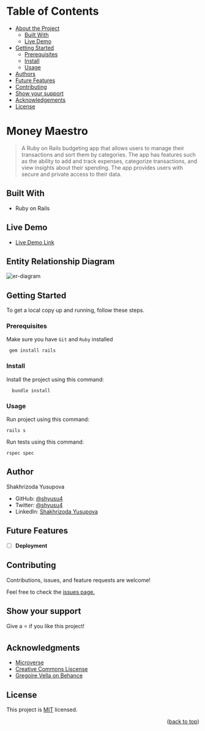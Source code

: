 # Table of Contents

- [About the Project](#about-project)
  - [Built With](#built-with)
  - [Live Demo](#live-demo)
- [Getting Started](#getting-started)
  - [Prerequisites](#prerequisites)
  - [Install](#install)
  - [Usage](#usage)
- [Authors](#authors)
- [Future Features](#future-features)
- [Contributing](#contributing)
- [Show your support](#support)
- [Acknowledgements](#acknowledgements)
- [License](#license)

<a name="readme-top"></a>
# Money Maestro <a name="about-project"></a>

> A Ruby on Rails budgeting app that allows users to manage their transactions and sort them by categories. The app has features such as the ability to add and track expenses, categorize transactions, and view insights about their spending. The app provides users with secure and private access to their data.

## Built With <a name="built-with"></a>

- Ruby on Rails

## Live Demo <a name="live-demo"></a>

- [Live Demo Link](https://money-maestro.osc-fr1.scalingo.io/)

## Entity Relationship Diagram <a name="er-diagram"></a>
![er-diagram](https://github.com/microverseinc/curriculum-rails/raw/main/capstone/images/erd_diagram.png)

## Getting Started <a name="getting-started"></a>

To get a local copy up and running, follow these steps.

### Prerequisites <a name="prerequisites"></a>

Make sure you have `Git` and `Ruby` installed
```
 gem install rails
```

### Install <a name="install"></a>

Install the project using this command:

```
  bundle install
```

### Usage <a name="usage"></a>

Run project using this command:

```
rails s
```

Run tests using this command:
```
rspec spec
```
## Author <a name="authors"></a>

Shakhrizoda Yusupova

- GitHub: [@shyusu4](https://github.com/shyusu4)
- Twitter: [@shyusu4](https://twitter.com/shyusu4)
- LinkedIn: [Shakhrizoda Yusupova](https://www.linkedin.com/in/shyusu4/)

## Future Features <a name="future-features"></a>

- [ ] **Deployment**

## Contributing <a name="contributing"></a>

Contributions, issues, and feature requests are welcome!

Feel free to check the [issues page.](https://github.com/shyusu4/Budget-App/issues)

## Show your support <a name="support"></a>

Give a ⭐️ if you like this project!

## Acknowledgments <a name="acknowledgements"></a>

- [Microverse](https://microverse.org)
- [Creative Commons Liscense](https://creativecommons.org/licenses/by-nc/4.0/)
- [Gregoire Vella on Behance](https://www.behance.net/gregoirevella)

## License <a name="license"></a>

This project is [MIT](https://github.com/shyusu4/Budget-App/blob/dev/MIT.md) licensed.

<p align="right">(<a href="#readme-top">back to top</a>)</p>
